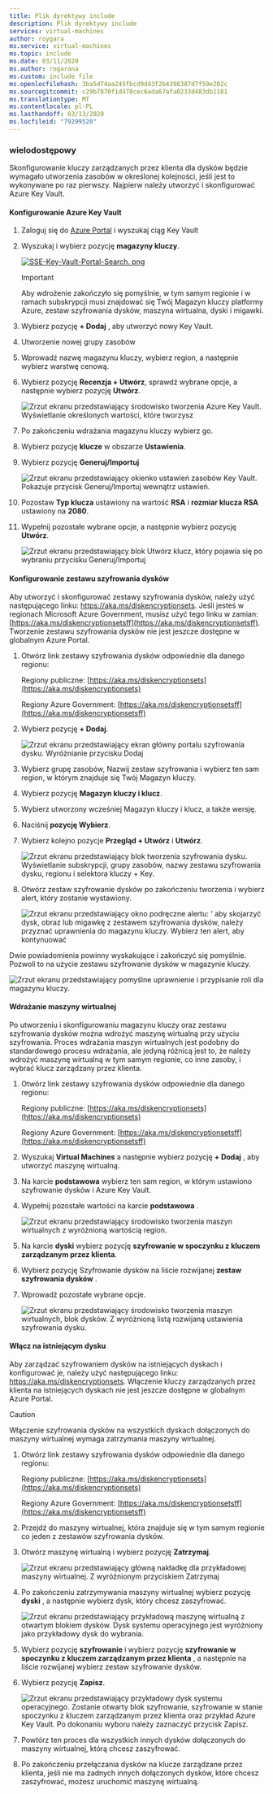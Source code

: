 ```yaml
---
title: Plik dyrektywy include
description: Plik dyrektywy include
services: virtual-machines
author: roygara
ms.service: virtual-machines
ms.topic: include
ms.date: 03/11/2020
ms.author: rogarana
ms.custom: include file
ms.openlocfilehash: 3ba5d74aa245fbcd9d43f2b4398387d7f59e202c
ms.sourcegitcommit: c29b7870f1d478cec6ada67afa0233d483db1181
ms.translationtype: MT
ms.contentlocale: pl-PL
ms.lasthandoff: 03/13/2020
ms.locfileid: "79299520"
---
```

### <a name="portal"></a>wielodostępowy

Skonfigurowanie kluczy zarządzanych przez klienta dla dysków będzie wymagało utworzenia zasobów w określonej kolejności, jeśli jest to wykonywane po raz pierwszy. Najpierw należy utworzyć i skonfigurować Azure Key Vault.

#### <a name="setting-up-your-azure-key-vault"></a>Konfigurowanie Azure Key Vault

1. Zaloguj się do [Azure Portal](https://portal.azure.com/) i wyszukaj ciąg Key Vault
1. Wyszukaj i wybierz pozycję **magazyny kluczy**.

    [![SSE-Key-Vault-Portal-Search. png](media/virtual-machines-disk-encryption-portal/sse-key-vault-portal-search.png)](media/virtual-machines-disk-encryption-portal/sse-key-vault-portal-search-expanded.png#lightbox)

    > [!IMPORTANT]
    > Aby wdrożenie zakończyło się pomyślnie, w tym samym regionie i w ramach subskrypcji musi znajdować się Twój Magazyn kluczy platformy Azure, zestaw szyfrowania dysków, maszyna wirtualna, dyski i migawki.

1. Wybierz pozycję **+ Dodaj** , aby utworzyć nowy Key Vault.
1. Utworzenie nowej grupy zasobów
1. Wprowadź nazwę magazynu kluczy, wybierz region, a następnie wybierz warstwę cenową.
1. Wybierz pozycję **Recenzja + Utwórz**, sprawdź wybrane opcje, a następnie wybierz pozycję **Utwórz**.

    ![Zrzut ekranu przedstawiający środowisko tworzenia Azure Key Vault. Wyświetlanie określonych wartości, które tworzysz](media/virtual-machines-disk-encryption-portal/sse-create-a-key-vault.png)

1. Po zakończeniu wdrażania magazynu kluczy wybierz go.
1. Wybierz pozycję **klucze** w obszarze **Ustawienia**.
1. Wybierz pozycję **Generuj/Importuj**

    ![Zrzut ekranu przedstawiający okienko ustawień zasobów Key Vault. Pokazuje przycisk Generuj/Importuj wewnątrz ustawień.](media/virtual-machines-disk-encryption-portal/sse-key-vault-generate-settings.png)

1. Pozostaw **Typ klucza** ustawiony na wartość **RSA** i **rozmiar klucza RSA** ustawiony na **2080**.
1. Wypełnij pozostałe wybrane opcje, a następnie wybierz pozycję **Utwórz**.

    ![Zrzut ekranu przedstawiający blok Utwórz klucz, który pojawia się po wybraniu przycisku Generuj/Importuj](media/virtual-machines-disk-encryption-portal/sse-create-a-key-generate.png)

#### <a name="setting-up-your-disk-encryption-set"></a>Konfigurowanie zestawu szyfrowania dysków

Aby utworzyć i skonfigurować zestawy szyfrowania dysków, należy użyć następującego linku: https://aka.ms/diskencryptionsets. Jeśli jesteś w regionach Microsoft Azure Government, musisz użyć tego linku w zamian: [https://aka.ms/diskencryptionsetsff](https://aka.ms/diskencryptionsetsff). Tworzenie zestawu szyfrowania dysków nie jest jeszcze dostępne w globalnym Azure Portal.

1. Otwórz link zestawy szyfrowania dysków odpowiednie dla danego regionu:

    Regiony publiczne: [https://aka.ms/diskencryptionsets](https://aka.ms/diskencryptionsets)

    Regiony Azure Government: [https://aka.ms/diskencryptionsetsff](https://aka.ms/diskencryptionsetsff)
    
1. Wybierz pozycję **+ Dodaj**.

    ![Zrzut ekranu przedstawiający ekran główny portalu szyfrowania dysku. Wyróżnianie przycisku Dodaj](media/virtual-machines-disk-encryption-portal/sse-create-disk-encryption-set.png)

1. Wybierz grupę zasobów, Nazwij zestaw szyfrowania i wybierz ten sam region, w którym znajduje się Twój Magazyn kluczy.
1. Wybierz pozycję **Magazyn kluczy i klucz**.
1. Wybierz utworzony wcześniej Magazyn kluczy i klucz, a także wersję.
1. Naciśnij **pozycję Wybierz**.
1. Wybierz kolejno pozycje **Przegląd + Utwórz** i **Utwórz**.

    ![Zrzut ekranu przedstawiający blok tworzenia szyfrowania dysku. Wyświetlanie subskrypcji, grupy zasobów, nazwy zestawu szyfrowania dysku, regionu i selektora kluczy + Key.](media/virtual-machines-disk-encryption-portal/sse-disk-enc-set-blade-key.png)

1. Otwórz zestaw szyfrowanie dysków po zakończeniu tworzenia i wybierz alert, który zostanie wystawiony.

    ![Zrzut ekranu przedstawiający okno podręczne alertu: ' aby skojarzyć dysk, obraz lub migawkę z zestawem szyfrowania dysków, należy przyznać uprawnienia do magazynu kluczy. Wybierz ten alert, aby kontynuować](media/virtual-machines-disk-encryption-portal/sse-disk-enc-alert-fix.png)

Dwie powiadomienia powinny wyskakujące i zakończyć się pomyślnie. Pozwoli to na użycie zestawu szyfrowanie dysków w magazynie kluczy.

![Zrzut ekranu przedstawiający pomyślne uprawnienie i przypisanie roli dla magazynu kluczy.](media/virtual-machines-disk-encryption-portal/disk-enc-notification-success.png)

#### <a name="deploy-a-vm"></a>Wdrażanie maszyny wirtualnej

Po utworzeniu i skonfigurowaniu magazynu kluczy oraz zestawu szyfrowania dysków można wdrożyć maszynę wirtualną przy użyciu szyfrowania.
Proces wdrażania maszyn wirtualnych jest podobny do standardowego procesu wdrażania, ale jedyną różnicą jest to, że należy wdrożyć maszynę wirtualną w tym samym regionie, co inne zasoby, i wybrać klucz zarządzany przez klienta.

1. Otwórz link zestawy szyfrowania dysków odpowiednie dla danego regionu:

    Regiony publiczne: [https://aka.ms/diskencryptionsets](https://aka.ms/diskencryptionsets)

    Regiony Azure Government: [https://aka.ms/diskencryptionsetsff](https://aka.ms/diskencryptionsetsff)

1. Wyszukaj **Virtual Machines** a następnie wybierz pozycję **+ Dodaj** , aby utworzyć maszynę wirtualną.
1. Na karcie **podstawowa** wybierz ten sam region, w którym ustawiono szyfrowanie dysków i Azure Key Vault.
1. Wypełnij pozostałe wartości na karcie **podstawowa** .

    ![Zrzut ekranu przedstawiający środowisko tworzenia maszyn wirtualnych z wyróżnioną wartością region.](media/virtual-machines-disk-encryption-portal/sse-create-a-vm-region.png)

1. Na karcie **dyski** wybierz pozycję **szyfrowanie w spoczynku z kluczem zarządzanym przez klienta**.
1. Wybierz pozycję Szyfrowanie dysków na liście rozwijanej **zestaw szyfrowania dysków** .
1. Wprowadź pozostałe wybrane opcje.

    ![Zrzut ekranu przedstawiający środowisko tworzenia maszyn wirtualnych, blok dysków. Z wyróżnioną listą rozwijaną ustawienia szyfrowania dysku.](media/virtual-machines-disk-encryption-portal/sse-create-vm-select-cmk-encryption-set.png)

#### <a name="enable-on-an-existing-disk"></a>Włącz na istniejącym dysku

Aby zarządzać szyfrowaniem dysków na istniejących dyskach i konfigurować je, należy użyć następującego linku: https://aka.ms/diskencryptionsets. Włączenie kluczy zarządzanych przez klienta na istniejących dyskach nie jest jeszcze dostępne w globalnym Azure Portal.

> [!CAUTION]
> Włączenie szyfrowania dysków na wszystkich dyskach dołączonych do maszyny wirtualnej wymaga zatrzymania maszyny wirtualnej.

1. Otwórz link zestawy szyfrowania dysków odpowiednie dla danego regionu:

    Regiony publiczne: [https://aka.ms/diskencryptionsets](https://aka.ms/diskencryptionsets)

    Regiony Azure Government: [https://aka.ms/diskencryptionsetsff](https://aka.ms/diskencryptionsetsff)
    
1. Przejdź do maszyny wirtualnej, która znajduje się w tym samym regionie co jeden z zestawów szyfrowania dysków.
1. Otwórz maszynę wirtualną i wybierz pozycję **Zatrzymaj**.

    ![Zrzut ekranu przedstawiający główną nakładkę dla przykładowej maszyny wirtualnej. Z wyróżnionym przyciskiem Zatrzymaj](media/virtual-machines-disk-encryption-portal/sse-stop-VM-to-encrypt-disk.png)

1. Po zakończeniu zatrzymywania maszyny wirtualnej wybierz pozycję **dyski** , a następnie wybierz dysk, który chcesz zaszyfrować.

    ![Zrzut ekranu przedstawiający przykładową maszynę wirtualną z otwartym blokiem dysków. Dysk systemu operacyjnego jest wyróżniony jako przykładowy dysk do wybrania.](media/virtual-machines-disk-encryption-portal/sse-existing-disk-select.png)

1. Wybierz pozycję **szyfrowanie** i wybierz pozycję **szyfrowanie w spoczynku z kluczem zarządzanym przez klienta** , a następnie na liście rozwijanej wybierz zestaw szyfrowanie dysków.
1. Wybierz pozycję **Zapisz**.

    ![Zrzut ekranu przedstawiający przykładowy dysk systemu operacyjnego. Zostanie otwarty blok szyfrowanie, szyfrowanie w stanie spoczynku z kluczem zarządzanym przez klienta oraz przykład Azure Key Vault. Po dokonaniu wyboru należy zaznaczyć przycisk Zapisz.](media/virtual-machines-disk-encryption-portal/sse-encrypt-existing-disk-customer-managed-key.png)

1. Powtórz ten proces dla wszystkich innych dysków dołączonych do maszyny wirtualnej, którą chcesz zaszyfrować.
1. Po zakończeniu przełączania dysków na klucze zarządzane przez klienta, jeśli nie ma żadnych innych dołączonych dysków, które chcesz zaszyfrować, możesz uruchomić maszynę wirtualną.